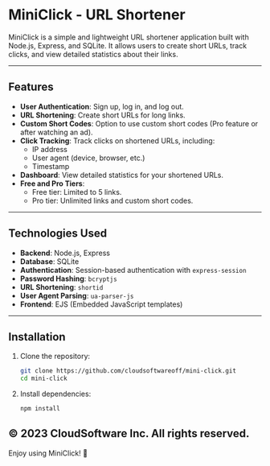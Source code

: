 # MiniClick - URL Shortener

MiniClick is a simple and lightweight URL shortener application built with Node.js, Express, and SQLite. It allows users to create short URLs, track clicks, and view detailed statistics about their links.

---

## Features

- **User Authentication**: Sign up, log in, and log out.
- **URL Shortening**: Create short URLs for long links.
- **Custom Short Codes**: Option to use custom short codes (Pro feature or after watching an ad).
- **Click Tracking**: Track clicks on shortened URLs, including:
  - IP address
  - User agent (device, browser, etc.)
  - Timestamp
- **Dashboard**: View detailed statistics for your shortened URLs.
- **Free and Pro Tiers**:
  - Free tier: Limited to 5 links.
  - Pro tier: Unlimited links and custom short codes.

---

## Technologies Used

- **Backend**: Node.js, Express
- **Database**: SQLite
- **Authentication**: Session-based authentication with `express-session`
- **Password Hashing**: `bcryptjs`
- **URL Shortening**: `shortid`
- **User Agent Parsing**: `ua-parser-js`
- **Frontend**: EJS (Embedded JavaScript templates)

---

## Installation

1. Clone the repository:
   ```bash
   git clone https://github.com/cloudsoftwareoff/mini-click.git
   cd mini-click
   ```

2. Install dependencies:
    ```bash
    npm install
    ```


## © 2023 CloudSoftware Inc. All rights reserved.

Enjoy using MiniClick! 🚀